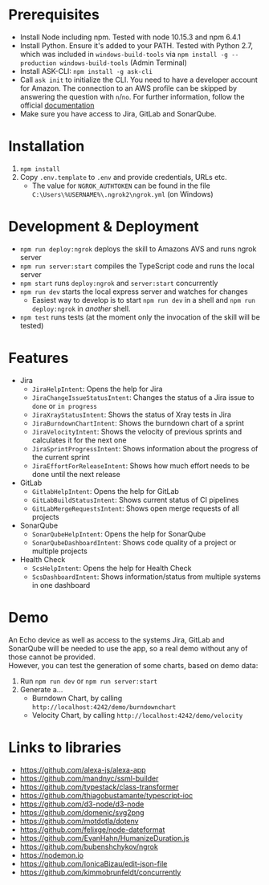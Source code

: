 # Prerequisites
* Install Node including npm. Tested with node 10.15.3 and npm 6.4.1
* Install Python. Ensure it's added to your PATH. Tested with Python 2.7, which was included in `windows-build-tools` via `npm install -g --production windows-build-tools` (Admin Terminal)
* Install ASK-CLI: `npm install -g ask-cli`
* Call `ask init` to initialize the CLI. You need to have a developer account for Amazon. The connection to an AWS profile can be skipped by answering the question with `n`/`no`. For further information, follow the official [documentation](https://developer.amazon.com/de/docs/smapi/quick-start-alexa-skills-kit-command-line-interface.html#step-3-install-and-initialize-ask-cli)
* Make sure you have access to Jira, GitLab and SonarQube.

# Installation
1. `npm install`
2. Copy `.env.template` to `.env` and provide credentials, URLs etc.
   * The value for `NGROK_AUTHTOKEN` can be found in the file `C:\Users\%USERNAME%\.ngrok2\ngrok.yml` (on Windows)

# Development & Deployment
* `npm run deploy:ngrok` deploys the skill to Amazons AVS and runs ngrok server
* `npm run server:start` compiles the TypeScript code and runs the local server
* `npm start` runs `deploy:ngrok` and `server:start` concurrently
* `npm run dev` starts the local express server and watches for changes
  * Easiest way to develop is to start `npm run dev` in a shell and `npm run deploy:ngrok` in _another_ shell.
* `npm test` runs tests (at the moment only the invocation of the skill will be tested)

# Features
* Jira
  * `JiraHelpIntent`: Opens the help for Jira
  * `JiraChangeIssueStatusIntent`: Changes the status of a Jira issue to `done` or `in progress`
  * `JiraXrayStatusIntent`: Shows the status of Xray tests in Jira
  * `JiraBurndownChartIntent`: Shows the burndown chart of a sprint
  * `JiraVelocityIntent`: Shows the velocity of previous sprints and calculates it for the next one
  * `JiraSprintProgressIntent`: Shows information about the progress of the current sprint
  * `JiraEffortForReleaseIntent`: Shows how much effort needs to be done until the next release
* GitLab
  * `GitlabHelpIntent`: Opens the help for GitLab
  * `GitLabBuildStatusIntent`: Shows current status of CI pipelines
  * `GitLabMergeRequestsIntent`: Shows open merge requests of all projects
* SonarQube
  * `SonarQubeHelpIntent`: Opens the help for SonarQube
  * `SonarQubeDashboardIntent`: Shows code quality of a project or multiple projects
* Health Check
  * `ScsHelpIntent`: Opens the help for Health Check
  * `ScsDashboardIntent`: Shows information/status from multiple systems in one dashboard

# Demo
An Echo device as well as access to the systems Jira, GitLab and SonarQube will be needed to use the app, so a real demo without any of those cannot be provided.  
However, you can test the generation of some charts, based on demo data:
1. Run `npm run dev` or `npm run server:start`
2. Generate a...
   * Burndown Chart, by calling `http://localhost:4242/demo/burndownchart`
   * Velocity Chart, by calling `http://localhost:4242/demo/velocity`

# Links to libraries
* https://github.com/alexa-js/alexa-app
* https://github.com/mandnyc/ssml-builder
* https://github.com/typestack/class-transformer
* https://github.com/thiagobustamante/typescript-ioc
* https://github.com/d3-node/d3-node
* https://github.com/domenic/svg2png
* https://github.com/motdotla/dotenv
* https://github.com/felixge/node-dateformat
* https://github.com/EvanHahn/HumanizeDuration.js
* https://github.com/bubenshchykov/ngrok
* https://nodemon.io
* https://github.com/IonicaBizau/edit-json-file
* https://github.com/kimmobrunfeldt/concurrently